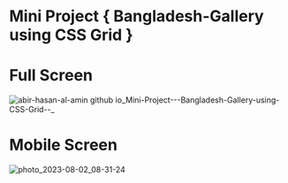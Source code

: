 # Mini Project { Bangladesh-Gallery using CSS Grid }

# Full Screen
 
![abir-hasan-al-amin github io_Mini-Project---Bangladesh-Gallery-using-CSS-Grid--_](https://github.com/Abir-Hasan-Al-amin/Mini-Project---Bangladesh-Gallery-using-CSS-Grid--/assets/140844292/0fa54110-c583-4958-b6b6-e99a9fccc71e)

# Mobile Screen
![photo_2023-08-02_08-31-24](https://github.com/Abir-Hasan-Al-amin/Mini-Project---Bangladesh-Gallery-using-CSS-Grid--/assets/140844292/b40a6a00-8d4e-40d8-85ca-c2016efd8f03)
